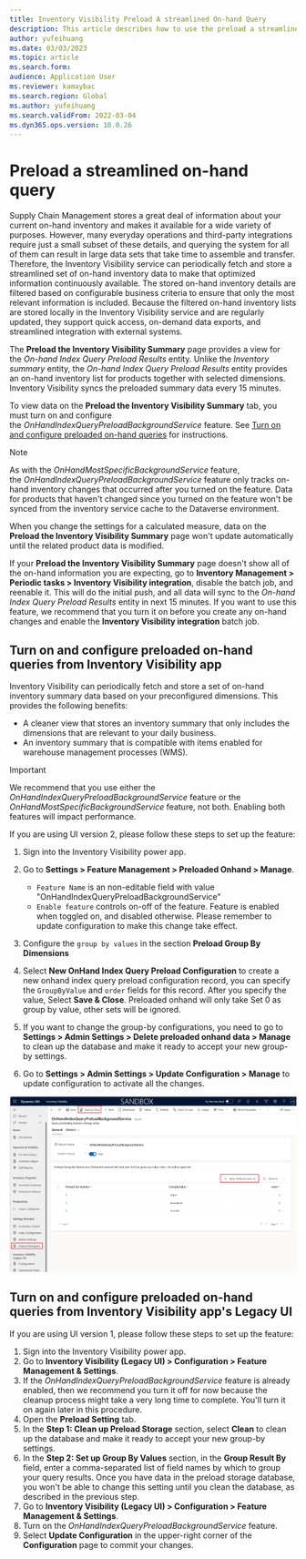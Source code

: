 ```yaml
---
title: Inventory Visibility Preload A streamlined On-hand Query
description: This article describes how to use the preload a streamlined on-hand query feature, which allows the customers to see preloaded on-hand query result according to the group by configuration they set.
author: yufeihuang
ms.date: 03/03/2023
ms.topic: article
ms.search.form:
audience: Application User
ms.reviewer: kamaybac
ms.search.region: Global
ms.author: yufeihuang
ms.search.validFrom: 2022-03-04
ms.dyn365.ops.version: 10.0.26
---
```


# <a name="preload-streamlined-onhand-query"></a>Preload a streamlined on-hand query

Supply Chain Management stores a great deal of information about your current on-hand inventory and makes it available for a wide variety of purposes. However, many everyday operations and third-party integrations require just a small subset of these details, and querying the system for all of them can result in large data sets that take time to assemble and transfer. Therefore, the Inventory Visibility service can periodically fetch and store a streamlined set of on-hand inventory data to make that optimized information continuously available. The stored on-hand inventory details are filtered based on configurable business criteria to ensure that only the most relevant information is included. Because the filtered on-hand inventory lists are stored locally in the Inventory Visibility service and are regularly updated, they support quick access, on-demand data exports, and streamlined integration with external systems.

The **Preload the Inventory Visibility Summary** page provides a view for the *On-hand Index Query Preload Results* entity. Unlike the *Inventory summary* entity, the *On-hand Index Query Preload Results* entity provides an on-hand inventory list for products together with selected dimensions. Inventory Visibility syncs the preloaded summary data every 15 minutes.

To view data on the **Preload the Inventory Visibility Summary** tab, you must turn on and configure the *OnHandIndexQueryPreloadBackgroundService* feature. See [Turn on and configure preloaded on-hand queries](#query-preload-configuration) for instructions.

> [!NOTE]
> As with the *OnHandMostSpecificBackgroundService* feature, the *OnHandIndexQueryPreloadBackgroundService* feature only tracks on-hand inventory changes that occurred after you turned on the feature. Data for products that haven't changed since you turned on the feature won't be synced from the inventory service cache to the Dataverse environment.
>
> When you change the settings for a calculated measure, data on the **Preload the Inventory Visibility Summary** page won't update automatically until the related product data is modified.
>
> If your **Preload the Inventory Visibility Summary** page doesn't show all of the on-hand information you are expecting, go to **Inventory Management > Periodic tasks > Inventory Visibility integration**, disable the batch job, and reenable it. This will do the initial push, and all data will sync to the *On-hand Index Query Preload Results* entity in next 15 minutes. If you want to use this feature, we recommend that you turn it on before you create any on-hand changes and enable the **Inventory Visibility integration** batch job.

## <a name="query-preload-configuration"></a>Turn on and configure preloaded on-hand queries from Inventory Visibility app

Inventory Visibility can periodically fetch and store a set of on-hand inventory summary data based on your preconfigured dimensions. This provides the following benefits:

- A cleaner view that stores an inventory summary that only includes the dimensions that are relevant to your daily business.
- An inventory summary that is compatible with items enabled for warehouse management processes (WMS).

> [!IMPORTANT]
> We recommend that you use either the *OnHandIndexQueryPreloadBackgroundService* feature or the *OnHandMostSpecificBackgroundService* feature, not both. Enabling both features will impact performance.

If you are using UI version 2, please follow these steps to set up the feature:

1. Sign into the Inventory Visibility power app.
1. Go to **Settings \> Feature Management \> Preloaded Onhand \> Manage**.
    - `Feature Name` is an non-editable field with value "OnHandIndexQueryPreloadBackgroundService"
    - `Enable feature` controls on-off of the feature. Feature is enabled when toggled on, and disabled otherwise. Please remember to update configuration to make this change take effect.

1. Configure the ```group by values``` in the section **Preload Group By Dimensions**
1. Select **New OnHand Index Query Preload Configuration** to create a new onhand index query preload configuration record, you can specify the ```GroupByValue``` and ```order``` fields for this record. After you specify the value, Select **Save & Close**. Preloaded onhand will only take Set 0 as group by value, other sets will be ignored.
1. If you want to change the group-by configurations, you need to go to **Settings \> Admin Settings \> Delete preloaded onhand data \> Manage** to clean up the database and make it ready to accept your new group-by settings.
1. Go to **Settings \> Admin Settings \> Update Configuration \> Manage** to update configuration to activate all the changes.

![The index query preload configuration.](media/inventory-visibility-oha-config.png "The index query preload configuration")

## Turn on and configure preloaded on-hand queries from Inventory Visibility app's Legacy UI

If you are using UI version 1, please follow these steps to set up the feature:

1. Sign into the Inventory Visibility power app.
1. Go to **Inventory Visibility (Legacy UI) \> Configuration \> Feature Management & Settings**.
1. If the *OnHandIndexQueryPreloadBackgroundService* feature is already enabled, then we recommend you turn it off for now because the cleanup process might take a very long time to complete. You'll turn it on again later in this procedure.
1. Open the **Preload Setting** tab.
1. In the **Step 1: Clean up Preload Storage** section, select **Clean** to clean up the database and make it ready to accept your new group-by settings.
1. In the **Step 2: Set up Group By Values** section, in the **Group Result By** field, enter a comma-separated list of field names by which to group your query results. Once you have data in the preload storage database, you won't be able to change this setting until you clean the database, as described in the previous step.
1. Go to **Inventory Visibility (Legacy UI) \> Configuration \> Feature Management & Settings**.
1. Turn on the *OnHandIndexQueryPreloadBackgroundService* feature.
1. Select **Update Configuration** in the upper-right corner of the **Configuration** page to commit your changes.
